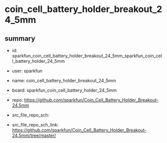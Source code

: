 # coin_cell_battery_holder_breakout_24_5mm
 
## summary 
* id: sparkfun_coin_cell_battery_holder_breakout_24_5mm_sparkfun_coin_cell_battery_holder_24_5mm
* user: sparkfun
* name: coin_cell_battery_holder_breakout_24_5mm
* board: sparkfun_coin_cell_battery_holder_24_5mm
* repo: https://github.com/sparkfun/Coin_Cell_Battery_Holder_Breakout-24.5mm



* src_file_repo_sch: 
* src_file_repo_sch_link: https://github.com/sparkfun/Coin_Cell_Battery_Holder_Breakout-24.5mm/tree/master/






